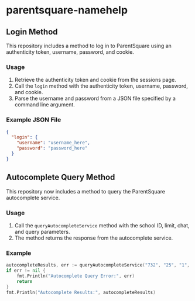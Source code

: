 # parentsquare-namehelp

## Login Method

This repository includes a method to log in to ParentSquare using an authenticity token, username, password, and cookie.

### Usage

1. Retrieve the authenticity token and cookie from the sessions page.
2. Call the `login` method with the authenticity token, username, password, and cookie.
3. Parse the username and password from a JSON file specified by a command line argument.

### Example JSON File

```json
{
  "login": {
    "username": "username_here",
    "password": "password_here"
  }
}
```

## Autocomplete Query Method

This repository now includes a method to query the ParentSquare autocomplete service.

### Usage

1. Call the `queryAutocompleteService` method with the school ID, limit, chat, and query parameters.
2. The method returns the response from the autocomplete service.

### Example

```go
autocompleteResults, err := queryAutocompleteService("732", "25", "1", "cha", psCookies)
if err != nil {
    fmt.Println("Autocomplete Query Error:", err)
    return
}
fmt.Println("Autocomplete Results:", autocompleteResults)
```
